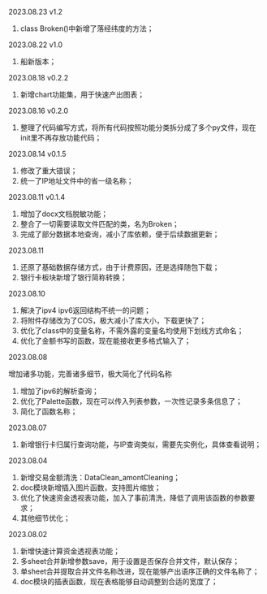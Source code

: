 2023.08.23 v1.2

1. class Broken()中新增了落经纬度的方法；

2023.08.22 v1.0

1. 船新版本；

2023.08.18 v0.2.2

1. 新增chart功能集，用于快速产出图表；

2023.08.16 v0.2.0

1. 整理了代码编写方式，将所有代码按照功能分类拆分成了多个py文件，现在init里不再存放功能代码；

2023.08.14 v0.1.5

1. 修改了重大错误；
2. 统一了IP地址文件中的省一级名称；

2023.08.11 v0.1.4

1. 增加了docx文档脱敏功能；
1. 整合了一切需要读取文件匹配的类，名为Broken；
1. 完成了部分数据本地查询，减小了库依赖，便于后续数据更新；

2023.08.11

1. 还原了基础数据存储方式，由于计费原因，还是选择随包下载；
2. 银行卡板块新增了银行简称转换；

2023.08.10

1. 解决了ipv4 ipv6返回结构不统一的问题；
2. 将附件存储改为了COS，极大减小了库大小，下载更快了；
3. 优化了class中的变量名称，不需外露的变量名均使用下划线方式命名；
4. 优化了金额书写的函数，现在能接收更多格式输入了；

2023.08.08

增加诸多功能，完善诸多细节，极大简化了代码名称

1. 增加了ipv6的解析查询；
2. 优化了Palette函数，现在可以传入列表参数，一次性记录多条信息了；
3. 简化了函数名称；

2023.08.07

1. 新增银行卡归属行查询功能，与IP查询类似，需要先实例化，具体查看说明；

2023.08.04

1. 新增交易金额清洗：DataClean_amontCleaning；
2. doc模块新增插入图片函数，支持图片缩放；
3. 优化了快速资金透视表功能，加入了事前清洗，降低了调用该函数的参数要求；
4. 其他细节优化；

2023.08.02

1. 新增快速计算资金透视表功能；
2. 多sheet合并新增参数save，用于设置是否保存合并文件，默认保存；
3. 单sheet合并提取合并文件名称改进，现在能够产出语序正确的文件名称了；
4. doc模块的插表函数，现在表格能够自动调整到合适的宽度了；